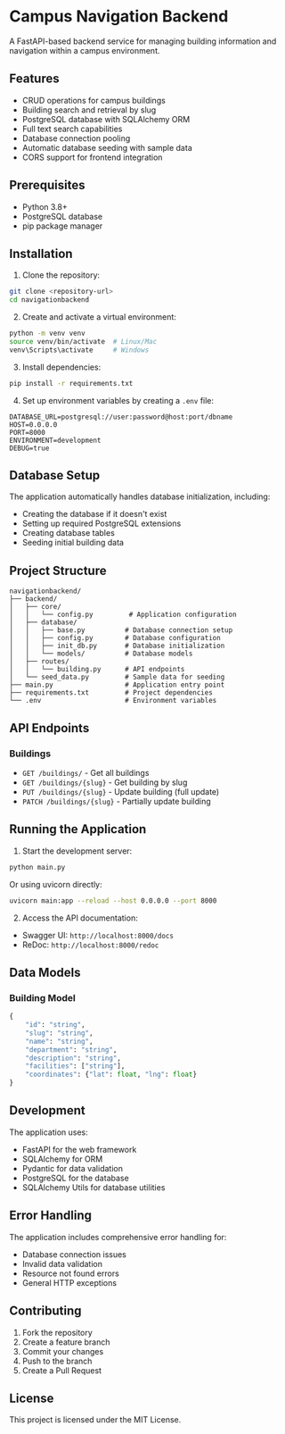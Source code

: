 # Campus Navigation Backend

A FastAPI-based backend service for managing building information and navigation within a campus environment.

## Features

- CRUD operations for campus buildings
- Building search and retrieval by slug
- PostgreSQL database with SQLAlchemy ORM
- Full text search capabilities
- Database connection pooling
- Automatic database seeding with sample data
- CORS support for frontend integration

## Prerequisites

- Python 3.8+
- PostgreSQL database
- pip package manager

## Installation

1. Clone the repository:
```sh
git clone <repository-url>
cd navigationbackend
```

2. Create and activate a virtual environment:
```sh
python -m venv venv
source venv/bin/activate  # Linux/Mac
venv\Scripts\activate     # Windows
```

3. Install dependencies:
```sh
pip install -r requirements.txt
```

4. Set up environment variables by creating a `.env` file:
```
DATABASE_URL=postgresql://user:password@host:port/dbname
HOST=0.0.0.0
PORT=8000
ENVIRONMENT=development
DEBUG=true
```

## Database Setup

The application automatically handles database initialization, including:
- Creating the database if it doesn't exist
- Setting up required PostgreSQL extensions
- Creating database tables
- Seeding initial building data

## Project Structure

```
navigationbackend/
├── backend/
│   ├── core/
│   │   └── config.py         # Application configuration
│   ├── database/
│   │   ├── base.py          # Database connection setup
│   │   ├── config.py        # Database configuration
│   │   ├── init_db.py       # Database initialization
│   │   └── models/          # Database models
│   ├── routes/
│   │   └── building.py      # API endpoints
│   └── seed_data.py         # Sample data for seeding
├── main.py                  # Application entry point
├── requirements.txt         # Project dependencies
└── .env                     # Environment variables
```

## API Endpoints

### Buildings

- `GET /buildings/` - Get all buildings
- `GET /buildings/{slug}` - Get building by slug
- `PUT /buildings/{slug}` - Update building (full update)
- `PATCH /buildings/{slug}` - Partially update building

## Running the Application

1. Start the development server:
```sh
python main.py
```

Or using uvicorn directly:
```sh
uvicorn main:app --reload --host 0.0.0.0 --port 8000
```

2. Access the API documentation:
- Swagger UI: `http://localhost:8000/docs`
- ReDoc: `http://localhost:8000/redoc`

## Data Models

### Building Model

```python
{
    "id": "string",
    "slug": "string",
    "name": "string",
    "department": "string",
    "description": "string",
    "facilities": ["string"],
    "coordinates": {"lat": float, "lng": float}
}
```

## Development

The application uses:
- FastAPI for the web framework
- SQLAlchemy for ORM
- Pydantic for data validation
- PostgreSQL for the database
- SQLAlchemy Utils for database utilities

## Error Handling

The application includes comprehensive error handling for:
- Database connection issues
- Invalid data validation
- Resource not found errors
- General HTTP exceptions

## Contributing

1. Fork the repository
2. Create a feature branch
3. Commit your changes
4. Push to the branch
5. Create a Pull Request

## License

This project is licensed under the MIT License.
